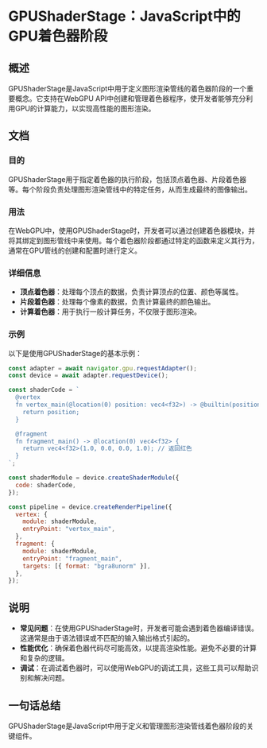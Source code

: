 <!--
Meta Description: # GPUShaderStage：JavaScript中的GPU着色器阶段 ## 概述 GPUShaderStage是JavaScript中用于定义图形渲染管线的着色器阶段的一个重要概念。它支持在WebGPU API中创建和管理着色器程序，使开发者能够充分利用GPU的计算能力，以实现高性能的图形渲染...
Meta Keywords: const, vec4, f32, device, position
-->

# GPUShaderStage：JavaScript中的GPU着色器阶段

## 概述
GPUShaderStage是JavaScript中用于定义图形渲染管线的着色器阶段的一个重要概念。它支持在WebGPU API中创建和管理着色器程序，使开发者能够充分利用GPU的计算能力，以实现高性能的图形渲染。

## 文档
### 目的
GPUShaderStage用于指定着色器的执行阶段，包括顶点着色器、片段着色器等。每个阶段负责处理图形渲染管线中的特定任务，从而生成最终的图像输出。

### 用法
在WebGPU中，使用GPUShaderStage时，开发者可以通过创建着色器模块，并将其绑定到图形管线中来使用。每个着色器阶段都通过特定的函数来定义其行为，通常在GPU管线的创建和配置时进行定义。

### 详细信息
- **顶点着色器**：处理每个顶点的数据，负责计算顶点的位置、颜色等属性。
- **片段着色器**：处理每个像素的数据，负责计算最终的颜色输出。
- **计算着色器**：用于执行一般计算任务，不仅限于图形渲染。

### 示例
以下是使用GPUShaderStage的基本示例：

```javascript
const adapter = await navigator.gpu.requestAdapter();
const device = await adapter.requestDevice();

const shaderCode = `
  @vertex
  fn vertex_main(@location(0) position: vec4<f32>) -> @builtin(position) vec4<f32> {
    return position;
  }

  @fragment
  fn fragment_main() -> @location(0) vec4<f32> {
    return vec4<f32>(1.0, 0.0, 0.0, 1.0); // 返回红色
  }
`;

const shaderModule = device.createShaderModule({
  code: shaderCode,
});

const pipeline = device.createRenderPipeline({
  vertex: {
    module: shaderModule,
    entryPoint: "vertex_main",
  },
  fragment: {
    module: shaderModule,
    entryPoint: "fragment_main",
    targets: [{ format: "bgra8unorm" }],
  },
});
```

## 说明
- **常见问题**：在使用GPUShaderStage时，开发者可能会遇到着色器编译错误。这通常是由于语法错误或不匹配的输入输出格式引起的。
- **性能优化**：确保着色器代码尽可能高效，以提高渲染性能。避免不必要的计算和复杂的逻辑。
- **调试**：在调试着色器时，可以使用WebGPU的调试工具，这些工具可以帮助识别和解决问题。

## 一句话总结
GPUShaderStage是JavaScript中用于定义和管理图形渲染管线着色器阶段的关键组件。